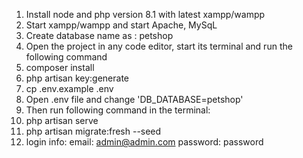 1. Install node and php version 8.1 with latest xampp/wampp
2. Start xampp/wampp and start Apache, MySqL
3. Create database name as : petshop
4. Open the project in any code editor, start its terminal and run the following command
5. composer install
6. php artisan key:generate
7. cp .env.example .env
8. Open .env file and change 'DB_DATABASE=petshop'
9. Then run following command in the terminal:
10. php artisan serve
11. php artisan migrate:fresh --seed
12. login info: email: admin@admin.com
                password: password
